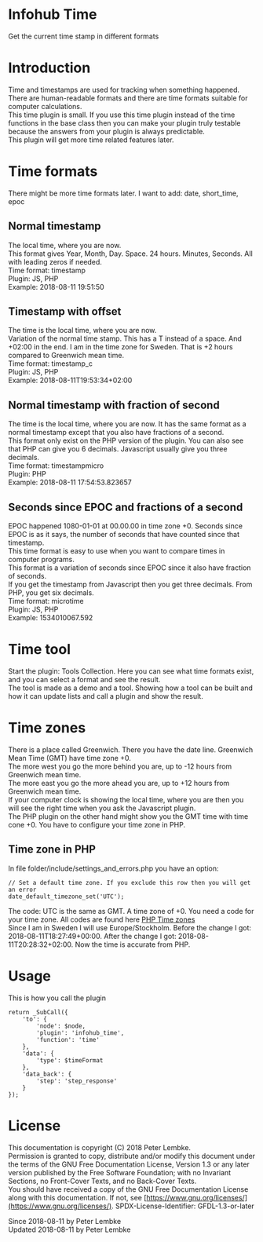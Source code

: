 # Infohub Time

Get the current time stamp in different formats

# Introduction

Time and timestamps are used for tracking when something happened. There are human-readable formats and there are time
formats suitable for computer calculations.  
This time plugin is small. If you use this time plugin instead of the time functions in the base class then you can make
your plugin truly testable because the answers from your plugin is always predictable.  
This plugin will get more time related features later.

# Time formats

There might be more time formats later. I want to add: date, short_time, epoc

## Normal timestamp

The local time, where you are now.  
This format gives Year, Month, Day. Space. 24 hours. Minutes, Seconds. All with leading zeros if needed.  
Time format: timestamp  
Plugin: JS, PHP  
Example: 2018-08-11 19:51:50

## Timestamp with offset

The time is the local time, where you are now.  
Variation of the normal time stamp. This has a T instead of a space. And +02:00 in the end. I am in the time zone for
Sweden. That is +2 hours compared to Greenwich mean time.  
Time format: timestamp_c  
Plugin: JS, PHP  
Example: 2018-08-11T19:53:34+02:00

## Normal timestamp with fraction of second

The time is the local time, where you are now. It has the same format as a normal timestamp except that you also have
fractions of a second.  
This format only exist on the PHP version of the plugin. You can also see that PHP can give you 6 decimals. Javascript
usually give you three decimals.  
Time format: timestampmicro  
Plugin: PHP  
Example: 2018-08-11 17:54:53.823657

## Seconds since EPOC and fractions of a second

EPOC happened 1080-01-01 at 00.00.00 in time zone +0. Seconds since EPOC is as it says, the number of seconds that have
counted since that timestamp.  
This time format is easy to use when you want to compare times in computer programs.  
This format is a variation of seconds since EPOC since it also have fraction of seconds.  
If you get the timestamp from Javascript then you get three decimals. From PHP, you get six decimals.  
Time format: microtime  
Plugin: JS, PHP  
Example: 1534010067.592

# Time tool

Start the plugin: Tools Collection. Here you can see what time formats exist, and you can select a format and see the
result.  
The tool is made as a demo and a tool. Showing how a tool can be built and how it can update lists and call a plugin and
show the result.

# Time zones

There is a place called Greenwich. There you have the date line. Greenwich Mean Time (GMT) have time zone +0.  
The more west you go the more behind you are, up to -12 hours from Greenwich mean time.  
The more east you go the more ahead you are, up to +12 hours from Greenwich mean time.  
If your computer clock is showing the local time, where you are then you will see the right time when you ask the
Javascript plugin.  
The PHP plugin on the other hand might show you the GMT time with time cone +0. You have to configure your time zone in
PHP.

## Time zone in PHP

In file folder/include/settings_and_errors.php you have an option:

```
// Set a default time zone. If you exclude this row then you will get an error
date_default_timezone_set('UTC');
```

The code: UTC is the same as GMT. A time zone of +0. You need a code for your time zone. All codes are found
here <a href="http://php.net/manual/en/timezones.php">PHP Time zones</a>  
Since I am in Sweden I will use Europe/Stockholm. Before the change I got: 2018-08-11T18:27:49+00:00. After the change I
got: 2018-08-11T20:28:32+02:00. Now the time is accurate from PHP.

# Usage

This is how you call the plugin

```
return _SubCall({
    'to': {
        'node': $node,
        'plugin': 'infohub_time',
        'function': 'time'
    },
    'data': {
        'type': $timeFormat
    },
    'data_back': {
        'step': 'step_response'
    }
});
```

# License

This documentation is copyright (C) 2018 Peter Lembke.  
Permission is granted to copy, distribute and/or modify this document under the terms of the GNU Free Documentation
License, Version 1.3 or any later version published by the Free Software Foundation; with no Invariant Sections, no
Front-Cover Texts, and no Back-Cover Texts.  
You should have received a copy of the GNU Free Documentation License along with this documentation. If not,
see [https://www.gnu.org/licenses/](https://www.gnu.org/licenses/). SPDX-License-Identifier: GFDL-1.3-or-later

Since 2018-08-11 by Peter Lembke  
Updated 2018-08-11 by Peter Lembke  
